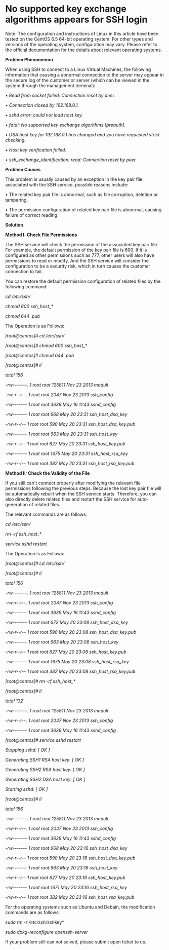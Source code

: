 # No supported key exchange algorithms appears for SSH login




Note: The configuration and instructions of Linux in this article have been tested on the CentOS 6.5 64-bit operating system. For other types and versions of the operating system, configuration may vary. Please refer to the official documentation for the details about relevant operating systems.



**Problem Phenomenon**


When using SSH to connect to a Linux Virtual Machines, the following information that causing a abnormal connection to the server may appear in the secure log of the customer or server (which can be viewed in the system through the management terminal):

*• Read from socket failed: Connection reset by peer.*

*• Connection closed by 192.168.0.1.*

*• sshd error: could not load host key.*

*• fatal: No supported key exchange algorithms [preauth].*

*• DSA host key for 192.168.0.1 has changed and you have requested strict checking.*

*• Host key verification failed.*

*• ssh_exchange_identification: read: Connection reset by peer.*





**Problem Causes**

This problem is usually caused by an exception in the key pair file associated with the SSH service, possible reasons include:

• The related key pair file is abnormal, such as file corruption, deletion or tampering.

• The permission configuration of related key pair file is abnormal, causing failure of correct reading.



**Solution**

**Method I: Check File Permissions**

The SSH service will check the permission of the associated key pair file. For example, the default permission of the key pair file is 600. If it is configured as other permissions such as 777, other users will also have permissions to read or modify. And the SSH service will consider the configuration to be a security risk, which in turn causes the customer connection to fail.

You can restore the default permission configuration of related files by the following command:


*cd /etc/ssh/*

*chmod 600 ssh_host_**

*chmod 644* *.pub*


The Operation is as Follows:


*[root@centos]# cd /etc/ssh/*

*[root@centos]# chmod 600 ssh_host_**

*[root@centos]# chmod 644* *.pub*

*[root@centos]# ll*

*total 156*

*-rw-------. 1 root root 125811 Nov 23  2013 moduli*

*-rw-r--r--. 1 root root   2047 Nov 23  2013 ssh_config*

*-rw-------  1 root root   3639 May 16 11:43 sshd_config*

*-rw-------  1 root root    668 May 20 23:31 ssh_host_dsa_key*

*-rw-r--r--  1 root root    590 May 20 23:31 ssh_host_dsa_key.pub*

*-rw-------  1 root root    963 May 20 23:31 ssh_host_key*

*-rw-r--r--  1 root root    627 May 20 23:31 ssh_host_key.pub*

*-rw-------  1 root root   1675 May 20 23:31 ssh_host_rsa_key*

*-rw-r--r--  1 root root    382 May 20 23:31 ssh_host_rsa_key.pub*


**Method II: Check the Validity of the File**

If you still can't connect properly after modifying the relevant file permissions following the previous steps. Because the lost key pair file will be automatically rebuilt when the SSH service starts. Therefore, you can also directly delete related files and restart the SSH service for auto-generation of related files.

The relevant commands are as follows:

*cd /etc/ssh/*

*rm -rf ssh_host_**

*service sshd restart*


The Operation is as Follows:


*[root@centos]# cd /etc/ssh/*

*[root@centos]# ll*

*total 156*

*-rw-------. 1 root root 125811 Nov 23  2013 moduli*

*-rw-r--r--. 1 root root   2047 Nov 23  2013 ssh_config*

*-rw-------  1 root root   3639 May 16 11:43 sshd_config*

*-rw-------  1 root root    672 May 20 23:08 ssh_host_dsa_key*

*-rw-r--r--  1 root root    590 May 20 23:08 ssh_host_dsa_key.pub*

*-rw-------  1 root root    963 May 20 23:08 ssh_host_key*

*-rw-r--r--  1 root root    627 May 20 23:08 ssh_host_key.pub*

*-rw-------  1 root root   1675 May 20 23:08 ssh_host_rsa_key*

*-rw-r--r--  1 root root    382 May 20 23:08 ssh_host_rsa_key.pub*

*[root@centos]# rm -rf ssh_host_**

*[root@centos]# ll*

*total 132*

*-rw-------. 1 root root 125811 Nov 23  2013 moduli*

*-rw-r--r--. 1 root root   2047 Nov 23  2013 ssh_config*

*-rw-------  1 root root   3639 May 16 11:43 sshd_config*

*[root@centos]# service sshd restart*

*Stopping sshd:                                             [  OK  ]*

*Generating SSH1 RSA host key:                              [  OK  ]*

*Generating SSH2 RSA host key:                              [  OK  ]*

*Generating SSH2 DSA host key:                              [  OK  ]*

*Starting sshd:                                             [  OK  ]*

*[root@centos]# ll*

*total 156*

*-rw-------. 1 root root 125811 Nov 23  2013 moduli*

*-rw-r--r--. 1 root root   2047 Nov 23  2013 ssh_config*

*-rw-------  1 root root   3639 May 16 11:43 sshd_config*

*-rw-------  1 root root    668 May 20 23:16 ssh_host_dsa_key*

*-rw-r--r--  1 root root    590 May 20 23:16 ssh_host_dsa_key.pub*

*-rw-------  1 root root    963 May 20 23:16 ssh_host_key*

*-rw-r--r--  1 root root    627 May 20 23:16 
ssh_host_key.pub*

*-rw-------  1 root root   1671 May 20 23:16 ssh_host_rsa_key*

*-rw-r--r--  1 root root    382 May 20 23:16 ssh_host_rsa_key.pub*


For the operating systems such as Ubuntu and Debain, the modification commands are as follows:


*sudo rm -r /etc/ssh/ssh*key*

*sudo dpkg-reconfigure openssh-server*


If your problem still can not solved, please submit open ticket to us.
